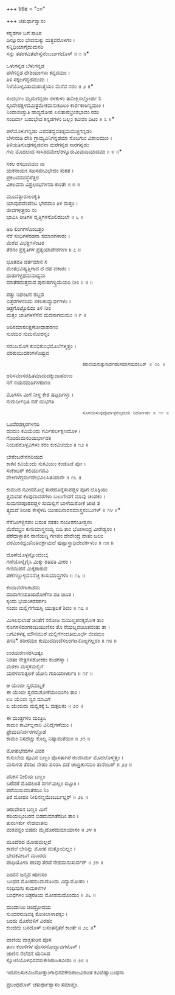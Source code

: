 +++
title = "೦೪"

+++
ಚತುರ್ಥಾಶ್ವಾಸಂ


ಕನ್ನಡಗಳ ಬಗೆ ಸಾಸಿರ  
ದಿನ್ನೂರುಂ ಭೇದಮಕ್ಕು ಮತ್ತವರೊಳಗಂ ।  
ಸನ್ನಿಧಿಯಾಗೈದುಮನರಿ  
ಸನ್ನು ತತರಕವಿತೆಪೇಳ್ವೆನೆಂಬರ್ಜಗದೊಳ್ ॥ ೧ ॥*



ಒಳುಗನ್ನಡ ಬೆಳುಗನ್ನಡ  
ಪಳೆಗನ್ನಡ ದೇಶಿಯಂಗಳಾ ಕನ್ನಡಮಂ ।  
ತಿಳಿ ಸಕ್ಕಜಗನ್ನಡಮುಮ ।  
ನಿಳೆಯೊಳ್ಕವಿತಾಮಹಾತ್ಮೆಯಂ ಮೆರೆವ ನರಂ ॥ ೨ ॥*



ಸಂದರ್ಭಂ ಮೃದುಗನ್ನಡಂ ರಳಕುಳಂ ತಾನೀಕ್ಷಿಸಲ್ತೋರ್ಪ ನಿ  
ಸ್ಸಂದೇಹಕ್ಷಳವಮಿತ್ರಮೇಕಮನುಕೂಲಂ ಕಾರ್ಶಕಾಠಿಣ್ಯಮುಂ ।  
ನಿಂದಾಸಂಸ್ತುತಿ ಹಾಸ್ಯದೋಷ ಲಲಿತಾಪಭ್ರಂಶಭಾವಂ ರಸಂ  
ಸಂದಿರ್ದಾ ಬಹುಭೇದ ಕನ್ನಡಗಳಂ ಬಲ್ಲಂ ಕವೀಶಂ ದಿಟಂ ॥ ೩ ॥*



ಪಳೆಯೊಳುಗನ್ನಡಂ ವಿಶದತದ್ಭವತತ್ಸಮಮಚ್ಚಗನ್ನಡಂ  
ಬೆಳುನುಡಿ ದೇಶಿ ಗ್ರಾಮ್ಯವಿನಿಗನ್ನಡಮಾ ಸೊಬಗುಂ ವಿಶಾಲಮುಂ ।  
ತಿಳಿಯತಿಗೂಢಗನ್ನಡವನಾ ಮರೆಗನ್ನಡ ಸಾರಗನ್ನಡಂ  
ಗಳು ಮೊದಲಾದ ಸಾಸಿರದಮೇಲೆರಳ್ನೂರುಮಿವಾದಿಯಾದವಂ ॥ ೪ ॥*



ಸಕಲ ರಸಭಾವಮಂ ನಾ  
ಯಕನಾಯಕಿ ಸಖಸಖೀವಿಭೇದಂ ಸುರತ ।  
ಪ್ರಕಟವನವಸ್ಥೆಪೆತ್ತರ  
ವಿಕಲವನಾ ವಿಪ್ರಲಂಭಗಳನರಿ ಕಾಂತೇ ॥ ೫ ॥



ಮೂವತ್ತಾರಾಲಂಕೃತಿ  
ಯಾವುದವೆಂದೆಂಬ ಭೇದಮಂ ತಿಳಿ ಮತ್ತಂ ।  
ಜೀವಗಳ್ಪತ್ತನರಿ ಸಂ  
ಭಾವಿಸಿ ರೀತಿಗಳ ವೃತ್ತಿಗಳನೊಲಿದಬಲೇ ॥ ೬ ॥



ಅರಿ ಲಿಂಗಗಳೊಂಬತ್ತಂ  
ನೆರೆ ಸಂಧಿಗಳೆರಡನಾ ಸಮಾಸಗಳಾರಂ ।  
ಮೆರೆವ ವಿಭಕ್ತಿಗಳೆಂಟರ  
ತೆರನಂ ಪ್ರಕೃತಿಗಳ ಪ್ರತ್ಯಯಾದೇಶಗಳಂ ॥ ೭ ॥



ಭೂತವತಿ ವರ್ತಮಾನ ಸ  
ಮೇತಭವಿಷ್ಯತ್ತಿಗಾದ ದ ದಪ ವಕಾರಂ ।  
ಧಾತುಗಳ್ಪ್ರಥಮಮಧ್ಯಮ  
ಮಾತೆರದುತ್ತಮದ ಪುರುಷಗಳ್ಕ್ರಿಯೆಯರಿ ನೀಂ ॥ ೮ ॥



ಪತ್ತು ನಿಘಂಟಿನ ಶಬ್ದದ  
ಬಿತ್ತರಗಳನರಿದು ಸಕಲಕಾವ್ಯಾರ್ಥಗಳಂ ।  
ಚಿತ್ರಗೊಟ್ಟೊಲಿದು ತಿಳಿ ನೀಂ  
ಮತ್ತಂ ಜಾತಿಗಳನೆಸೆವ ಮದನಾಗಮಮಂ ॥ ೯ ॥



ಅರಿಸಮಾಸಲಕ್ಷಣೋದಾಹರಣಂ  
ಸುರಮರ ಸುಮನೋರನ್ನಂ

ಸರಸಿಜಮೊಗ ಕುಂಭಿಕುಂಭಮೊಲೆಗಳ್ಮತ್ತಂ ।  
ವರಕುಮುದಕಂಗಳೊಪ್ಪುವ

								ತರುಣಿಯೆನುತ್ತುಸುರ್ದಡರಿಸಮಾಸಮದೆಂಬರ್‌ ॥ ೧೦ ॥



ಅರಿಸಮಾಸರಹಿತಮಾದುದಕ್ಕುದಾಹರಣಂ  
ನಗೆ ನಯನಮಡಿಗಳರುಣಂ

ಮೊಗಸಸಿ ಮಿಗೆ ನೀಳ್ದ ಕೇಶ ಷಟ್ಪದಿಗಳ್ತಾ ।  
ನುಗುರ್ದೀಧಿತಿ ನಡೆ ಯಿಭಗತಿ

								ಸೊಗಯಿಸುವುವೊರ್ವಳ್ಗೆನಲ್ಕಮದು ನಿರ್ದೋಷಂ ॥ ೧೧ ॥



ಒಂದೆರಡಕ್ಕರಗಳನರಿ  
ದಂದುಂ ಕವಿಯೆಂದು ಗರ್ವಿಪರ್ಲಕ್ಷಣದೊಳ ।  
ಗೊಂದುಮನರಿಯರ್ಭಾವಕಿ  
ನಿಂದಿಪರೊಳ್ಗವಿಗಳಂ ಕರಂ ಕುಕವಿಚಯಂ ॥ ೧೨ ॥



ಬೇಕೆಂಬರೇನನರಿಯದ  
ಕಾಕನ ಕವಿಯೆಂದು ಸುಕವಿಯಂ ಕಂಡೊಡೆ ಪೋ ।  
ಸಾಕೆಂಬರ್‌ ಕಲಿಯುಗದವಿ  
ವೇಕಿಗಳೆಗ್ಗರ್ಮದೇಭವಿಲಸಿತಯಾನೇ ॥ ೧೩ ॥



ಕುಮುದ ನವೀನಮೊಲ್ಲೆ ಸುರಹೊನ್ನೆಸುಪಡ್ಡಳಿ ಪೂಗ ಲೊಕ್ಕಿಯು  
ತ್ತಮವಹ ಕೆಂಪುದಾವರೆಗಳಾ ಬಲುಗೇದಗೆ ಮಾವು ಚಂಪಕಂ ।  
ಸುಮನಸಪೂರಪಡ್ಡಳಿ ಸುಮಲ್ಲಿಗೆ ಬಾಳೆಯಶೋಕೆ ಜಾಜಿ ತ  
ತ್ಕ್ರಮದೆ ಶಿರೀಷ ಕೇಳ್ಕೆಳದಿ ಯೀಪದಿನಾರಸಮಾಸ್ತ್ರನಂಬುಗಳ್ ॥ ೧೪ ॥*



ನೆರೆದಿಂಗಳ್ದಿನಪಂ ಬಸಂತ ಸತತಂ ನಂದೀಶನಂತೀಶ್ವರಂ  
ಮೆರೆವಭ್ರಂ ಕುಸುಮಾಸ್ತ್ರನಯ್ಯ ಬಿದಿ ತಾಂ ಭೋಗೀಂದ್ರ ವೀರೇಶ್ವರಂ ।  
ಪೆರೆದಾಳ್ದಾತನ ರಾಣಿಯಗ್ನಿ ಗಣಪಂ ದೇವೇಂದ್ರ ವಾತಂ ಜಲಂ  
ವರಮೀನಧ್ವಜನಿಂತಿವರ್ಕ್ರಮದೆ ಪುಷ್ಪಾಸ್ತ್ರಾಧಿದೇವರ್ಕಳುಂ ॥ ೧೫ ॥



ದೊಣೆಯೊಳ್ಪನ್ನೊಂದಂಬೈ  
ಗಣೆಯೊಳ್ಕೈಗೈಸಿ ಮಿಕ್ಕು ರತಿಪತಿ ವೀರಂ ।  
ಗಣಿಯಿಪನೆ ಮಿಕ್ಕರಾರುವ  
ಪಣೆಗಣ್ಣುಳ್ಳವನನೆಚ್ಚ ಕುಸುಮಾಸ್ತ್ರಗಳಿಂ ॥ ೧೬ ॥



ಕೆಂದಾವರೆಗಾಕಾಶಮ  
ದಂದಾಗಣಪತಿಯಶೋಕೆಗಂ ಪತಿ ಚೂತ ।  
ಕ್ಕಂದು ಭಯಂಕರಸರ್ಪಂ  
ಸಂದಂ ಮಲ್ಲಿಗೆಗೆಯಗ್ನಿ ಯುತ್ಪಲಕೆ ಶಿವಂ ॥ ೧೭ ॥



ಮಿಗಿಲಭಿಲಾಷೆ ಚಿಂತೆಗೆ ಸರೋಜ ಸುಯಿಲ್ತಪನಕ್ಕಶೋಕ ತಾಂ  
ಸೊಗಸಳಿದಂಗಕಂದಿಯುಣಿಸಂ ತೊ ರೆಯಲ್ನವಚೂತವಂತು ತಾ ।  
ಬಗೆವಿಕಳತ್ವ ಮೌನಮುರೆ ಮಲ್ಲಿಗೆಗಂದತಿಮೂರ್ಛೆ ಜೀವಮಂ  
ತಗವ* ಶರೀರಮಂ ಕುಮುದದಿಂದೆಸಲಂಗಜನೊಲ್ದಗಲ್ದರಂ ॥ ೧೮ ॥



ಉರಮರಣಸರಸಿಜಕ್ಕಂ  
ನಿರತಂ ನೇತ್ರಗಳಶೋಕಕಂ ಕುಚಗಳ್ಮಾ ।  
ಮರಕಂ ಮಸ್ತಕಮಲ್ಲಿಗೆ  
ಯರಳಿಂಗುತ್ಪಲಕೆ ಯೋನಿ ಗುರಿಯಾಗಿರ್ಕುಂ ॥ ೧೯ ॥



ಆ ಯೆಂಬೀ ಸ್ವರಮಬ್ಬಕೆ  
ಈ ಯೆಂಬೀ ಸ್ವರಮಶೋಕೆಯಂಬಿಂಗಂ ತಾಂ ।  
ಊ ಯೆಂಬೀ ಸ್ವರ ಮಾವಿಗೆ  
ಏ ಯೆಂಬಿದು ಮಲ್ಲಿಕಕ್ಕೆ ಓ ವುತ್ಪಲಕಂ ॥ ೨೦ ॥



ಈ ಮಂತ್ರಗಳಿಂ ಮಂತ್ರಿಸಿ  
ಕಾಮಂ ಕಾರ್ವಿಲ್ಲನಾರಿ ವಿನಿದೈಗಣೆಯಂ ।  
ಪ್ರೇಮದಿನಿರ್ದರಗಲ್ದೊಡೆ  
ಕಾಮಂ ನಿಸದೆಚ್ಚು ಕೊಲ್ವ ನಿಷ್ಕಾಮತೆಯಿಂ ॥ ೨೧ ॥



ಮೋಹಭೇದಗಳ ವಿವರ  
ಕುಸುಬೆಯ ಪೂವಿನ ಬಣ್ಣಂ
ಪೊಸತಾಗಿರೆ ರಂಜಿಸಿರ್ದು ಮೊದಲೊಳ್ಮತ್ತಂ ।  
ಮಸುಳಿಪ ತೆರದಿಂ ನೇಹಂ
ಪಸರಿಸಿ ಬಿಡೆ ಚಂದ್ರಿಕಾಸಮಂ ತಾನೆಂಬರ್‌ ॥ ೨೨ ॥



ಪರಿಕಿಸೆ ನೀಲಿಯ ಬಣ್ಣಂ  
ಬರೆವರೆ ಮೊದಲಂತೆ ವರ್ಣಮಿಲ್ಲಂ ಬಿಟ್ಟುಂ ।  
ಪರೆಯದುಮಾತೆರದಿಂ ನಿಂ  
ತಿರೆ ಮೋಹಂ ನೀಲಿನಣ್ಣಮೆಂಬರ್ಬಲ್ಲರ್ ॥ ೨೩ ॥



ಚಿರುವೇರಿನ ಬಣ್ಣಂ ಮಿಗೆ  
ಪರಿಯಲ್ಕಂಬರವ ಬಿಡದುಮಾತೆರದಿಂ ತಾಂ ।  
ತುರುಗಿರ್ಕು ನೇಹವಾತನು  
ಮರವನ್ನಂ ಬಿಡದು ಮೈದೊರದುಮಾಯಾಸಂ ॥ ೨೪ ॥



ಮೂದೆರದ ಮೋಹಮಲ್ಲದೆ  
ಕಾದಲೆ ಬೇರಿನ್ನು ಮೋಹ ಮತ್ತೊಂದಿಲ್ಲಂ ।  
ಭೇದಕವೀಬಗೆ ಮೂರರು  
ಪಾಧಿಯೊಳಂ ಪಲವು ತೆರದೆ ನೇಹಮನುಸುರ್ವರ್ ॥ ೨೫ ॥



ಪಿಂದನ ಜನ್ಮದ ಋಣಸಂ  
ಬಂಧದ ಮೋಹಮುಮದೊಂದು ವಿದ್ಯಾಮೋಹಂ ।  
ಸಂಧಿಸುಗು ಕಾಮಕಳೆಗಳ  
ಬಂಧಗಳಂ ಚಿತ್ರರತಿಯ ಮೋಹಮದೊಂದುಂ ॥ ೨೬ ॥



ಮಂದಾನಿಲ ಚಂದ್ರೋದಯ  
ಸುಂದರನುಡಿವಕ್ಕಿ ಕೋಕಿಲಾಳಾಪಕ್ಕಂ ।  
ಬಂದು ಮೊರೆವಳಿಗೆ ವಿರಹಂ  
ಕುಂದದು ಬನದೊಳ್ ಬಸಂತನೈತರೆ ಕಾಂತೇ ॥ ೨೭ ॥*



ವಾಣಿಯ ವಾಕ್ಚತುರಿನ ಪೊಸ  
ತಾಣ ಕಲಾಳಿಗಳ ಪೊಸರಸೋದ್ಭಾವಗಳೊಳ್ ।  
ಜಾಣಿನ ನೆಲೆವನೆ ಯೆನಿಸಿದ  
ಕ್ಷೋಣಿಯೊಳಭಿನವಸುಕೇಶಿರಾಜಕವೀಶಂ ॥ ೨೮ ॥



ಇದಖಿಲಸುಕವಿಜನೋತ್ತುಂಗಾಭಿನವಕೇಶಿರಾಜವಿರಚಿತ ಕವಿಜಿಹ್ವಾಬಂಧನಾ

ಪ್ರಬಂಧದೊಳ್ ಚತುರ್ಥಾಶ್ವಾಸಂ ಸಮಾಪ್ತಂ.





